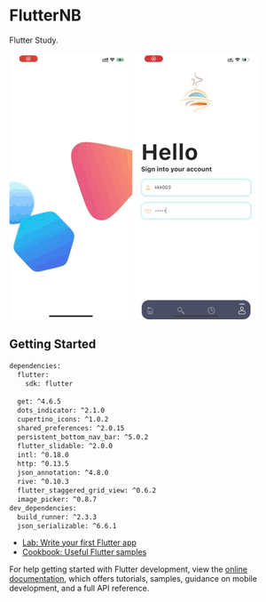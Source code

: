 # FlutterNB

Flutter Study.

![intro1](/lib/gif/gif001.gif)
![intro1](/lib/gif/gif002.gif)

## Getting Started
```
dependencies:
  flutter:
    sdk: flutter

  get: ^4.6.5
  dots_indicator: ^2.1.0
  cupertino_icons: ^1.0.2
  shared_preferences: ^2.0.15
  persistent_bottom_nav_bar: ^5.0.2
  flutter_slidable: ^2.0.0
  intl: ^0.18.0
  http: ^0.13.5
  json_annotation: ^4.8.0
  rive: ^0.10.3
  flutter_staggered_grid_view: ^0.6.2
  image_picker: ^0.8.7
dev_dependencies:
  build_runner: ^2.3.3
  json_serializable: ^6.6.1
```


- [Lab: Write your first Flutter app](https://docs.flutter.dev/get-started/codelab)
- [Cookbook: Useful Flutter samples](https://docs.flutter.dev/cookbook)

For help getting started with Flutter development, view the
[online documentation](https://docs.flutter.dev/), which offers tutorials,
samples, guidance on mobile development, and a full API reference.
